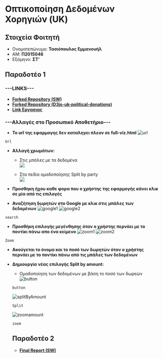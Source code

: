 <h1>Οπτικοποίηση Δεδομένων Χορηγιών (UK)</h1>

<h2>Στοιχεία Φοιτητή</h2>
  
  - Ονοματεπώνυμο: <strong>Τασιόπουλος Εμμανουήλ</strong>
  - ΑΜ: <strong>Π2015046</strong>
  - Εξάμηνο: <strong>ΣΤ'</strong>
  
<h2>Παραδοτέο 1</h2>

<h3>---LINKS---</h3>
   
  - [__Forked Repository (SW)__](https://github.com/Manolis-Tasiopoulos/sw)<br>
  - [__Forked Repository (D3js-uk-political-donations)__](https://github.com/Manolis-Tasiopoulos/D3js-uk-political-donations)   
  - [__Link Εργασιας__](https://manolis-tasiopoulos.github.io/D3js-uk-political-donations/)
<h3>---Αλλαγές στο Προσωπικό Αποθετήριο---</h3>

   - __Το url της εφαρμογης δεν καταληγει πλεον σε full-viz.html__
   ![url](images/link.png)
   ```
   Url
   ```
   
   - __Αλλαγή χρωμάτων:__    
      * Στις μπάλες με τα δεδομένα<br>
   ![](images/colorsData.png)
   
      * Στα πεδία ομαδοποίησης Split by party<br>
   ![](images/splitPartyColors.png)
   
   
  - __Προσθηκη ήχου καθε φορα που ο χρήστης της εφαρμογής κάνει κλικ σε μία από τις επιλογές__
   
  - __Αναζήτηση δωρητών στο Google με κλικ στις μπάλες των δεδομένων__
   ![google1](images/googles1.png)   ![google2](images/googles2.png)
   ```
   search
   ```
   
   - __Προσθήκη επιλογής μεγένθησης όταν ο χρήστης περνάει με το ποντίκι πάνω απο ένα κείμενο__
   ![zoom1](images/zoom1.png)   ![zoom2](images/zoom2.png)
   ```
   Zoom
   ```
  
  - __Ακούγεται το όνομα και το ποσό των δωρητών όταν ο χρήστης περνάει με το ποντίκι πάνω από τις μπάλες των δεδομένων__
  
  - __Δημιουργία νέας επιλογής Split by amount:__  
    * Ομαδοποίηση των δεδομένων με βάση το ποσό των δωρεών
     ![button](images/button.png)
     ```
     button
     ```
     ![splitByAmount](images/splitByAmount.png)
     ```
     Split
     ```
     ![zoomamount](images/zoomamount.png)
     ```
     zoom
     ```
     <h2>Παραδοτέο 2</h2>
        
    - [__Final Report (SW)__](https://manolis-tasiopoulos.github.io/FinalReportSW/)<br>


